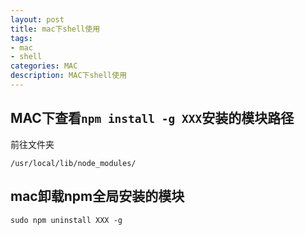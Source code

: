```yaml
---
layout: post
title: mac下shell使用
tags:
- mac
- shell
categories: MAC
description: MAC下shell使用
---
```

## MAC下查看`npm install -g XXX`安装的模块路径
前往文件夹
```
/usr/local/lib/node_modules/
```

## mac卸载npm全局安装的模块
```
sudo npm uninstall XXX -g
```








